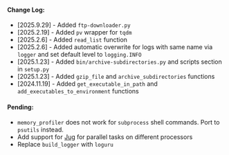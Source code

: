#### Change Log:
* [2025.9.29] - Added `ftp-downloader.py`
* [2025.2.19] - Added `pv` wrapper for `tqdm`
* [2025.2.6] - Added `read_list` function
* [2025.2.6] - Added automatic overwrite for logs with same name via `logger` and set default level to `logging.INFO`
* [2025.1.23] - Added `bin/archive-subdirectories.py` and scripts section in `setup.py`
* [2025.1.23] - Added `gzip_file` and `archive_subdirectories` functions
* [2024.11.19] - Added `get_executable_in_path` and `add_executables_to_environment` functions

#### Pending:
* `memory_profiler` does not work for `subprocess` shell commands.  Port to `psutils` instead.
* Add support for [Jug](https://jug.readthedocs.io/en/latest/tutorial.html#example) for parallel tasks on different processors
* Replace `build_logger` with `loguru`